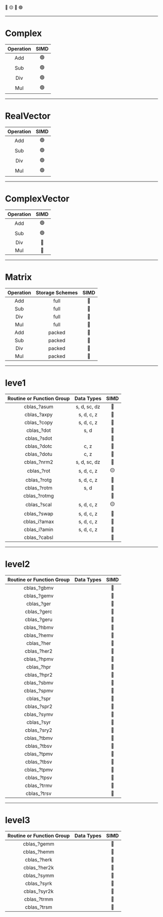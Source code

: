 🔴
🟡
🔵
🟢

---

# Complex

| Operation | SIMD |
| :--: | :--: |
| Add | 🟢 |
| Sub | 🟢 |
| Div | 🟢 |
| Mul | 🟢 |

---

# RealVector

| Operation | SIMD |
| :--: | :--: |
| Add | 🟢 |
| Sub | 🟢 |
| Div | 🟢 |
| Mul | 🟢 |

---

# ComplexVector

| Operation | SIMD |
| :--: | :--: |
| Add | 🟢 |
| Sub | 🟢 |
| Div | 🔵 |
| Mul | 🔵 |

---

# Matrix

| Operation | Storage Schemes | SIMD |
| :--: | :--: | :--: |
| Add | full | 🔵 |
| Sub | full | 🔵 |
| Div | full | 🔵 |
| Mul | full | 🔵 |
| Add | packed | 🔴 |
| Sub | packed | 🔴 |
| Div | packed | 🔴 |
| Mul | packed | 🔴 |

---

# leve1

| Routine or Function Group | Data Types | SIMD |
| :--: | :--: | :--: |
| cblas_?asum | s, d, sc, dz | 🔵 |
| cblas_?axpy | s, d, c, z | 🔵 |
| cblas_?copy | s, d, c, z | 🔵 |
| cblas_?dot | s, d | 🔵 |
| cblas_?sdot | | 🔴 |
| cblas_?dotc | c, z | 🔵 |
| cblas_?dotu | c, z | 🔵 |
| cblas_?nrm2 | s, d, sc, dz | 🔵 |
| cblas_?rot | s, d, c, z | 🟡 |
| cblas_?rotg | s, d, c, z | 🔵 |
| cblas_?rotm | s, d | 🔵 |
| cblas_?rotmg | | 🔴 |
| cblas_?scal | s, d, c, z | 🟡 |
| cblas_?swap | s, d, c, z | 🔵 |
| cblas_i?amax | s, d, c, z | 🔵 |
| cblas_i?amin | s, d, c, z | 🔵 |
| cblas_?cabsl | | 🔴 |

---

# level2

| Routine or Function Group | Data Types | SIMD |
| :--: | :--: | :--: |
| cblas_?gbmv | | 🔴 |
| cblas_?gemv | | 🔴 |
| cblas_?ger | | 🔴 |
| cblas_?gerc | | 🔴 |
| cblas_?geru | | 🔴 |
| cblas_?hbmv | | 🔴 |
| cblas_?hemv | | 🔴 |
| cblas_?her | | 🔴 |
| cblas_?her2 | | 🔴 |
| cblas_?hpmv | | 🔴 |
| cblas_?hpr | | 🔴 |
| cblas_?hpr2 | | 🔴 |
| cblas_?sbmv | | 🔴 |
| cblas_?spmv | | 🔴 |
| cblas_?spr | | 🔴 |
| cblas_?spr2 | | 🔴 |
| cblas_?symv | | 🔴 |
| cblas_?syr | | 🔴 |
| cblas_?sry2 | | 🔴 |
| cblas_?tbmv | | 🔴 |
| cblas_?tbsv | | 🔴 |
| cblas_?tpmv | | 🔴 |
| cblas_?tbsv | | 🔴 |
| cblas_?tpmv | | 🔴 |
| cblas_?tpsv | | 🔴 |
| cblas_?trmv | | 🔴 |
| cblas_?trsv | | 🔴 |

---

# level3

| Routine or Function Group | Data Types | SIMD |
| :--: | :--: | :--: |
| cblas_?gemm | | 🔴 |
| cblas_?hemm | | 🔴 |
| cblas_?herk | | 🔴 |
| cblas_?her2k | | 🔴 |
| cblas_?symm | | 🔴 |
| cblas_?syrk | | 🔴 |
| cblas_?syr2k | | 🔴 |
| cblas_?trmm | | 🔴 |
| cblas_?trsm | | 🔴 |
